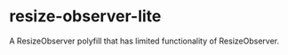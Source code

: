 # resize-observer-lite

A ResizeObserver polyfill that has limited functionality of ResizeObserver.
